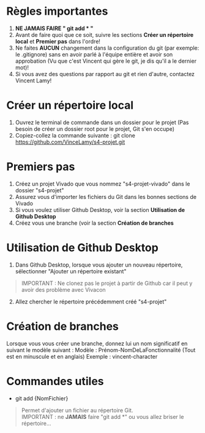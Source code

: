 # Règles importantes
1. **NE JAMAIS FAIRE " git add * "**
2. Avant de faire quoi que ce soit, suivre les sections **Créer un répertoire local** et **Premier pas** dans l'ordre!
3. Ne faites **AUCUN** changement dans la configuration du git (par exemple: le .gitignore) sans en avoir parlé à l'équipe entière et avoir son approbation (Vu que c'est Vincent qui gère le git, je dis qu'il a le dernier mot)!
6. Si vous avez des questions par rapport au git et rien d'autre, contactez Vincent Lamy!

# Créer un répertoire local
1. Ouvrez le terminal de commande dans un dossier pour le projet (Pas besoin de créer un dossier root pour le projet, Git s'en occupe)
2. Copiez-collez la commande suivante : git clone https://github.com/VinceLamy/s4-projet.git

# Premiers pas
1. Créez un projet Vivado que vous nommez "s4-projet-vivado" dans le dossier "s4-projet"
2. Assurez vous d'importer les fichiers du Git dans les bonnes sections de Vivado
3. Si vous voulez utiliser Github Desktop, voir la section **Utilisation de Github Desktop**
4. Créez vous une branche (voir la section **Création de branches**

# Utilisation de Github Desktop
1. Dans Github Desktop, lorsque vous ajouter un nouveau répertoire, sélectionner "Ajouter un répertoire existant"
> IMPORTANT : Ne clonez pas le projet à partir de Github car il peut y avoir des problème avec Vivacon
2. Allez chercher le répertoire précédemment créé "s4-projet"

# Création de branches
Lorsque vous vous créer une branche, donnez lui un nom significatif en suivant le modèle suivant :
Modèle : Prénom-NomDeLaFonctionnalité (Tout est en minuscule et en anglais)
Exemple : vincent-character

# Commandes utiles

- git add {NomFichier}

> Permet d'ajouter un fichier au répertoire Git.\
> IMPORTANT : ne **JAMAIS** faire "git add *" ou vous allez briser le répertoire...
